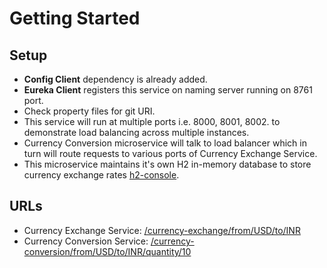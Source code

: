 # Getting Started

## Setup

- **Config Client** dependency is already added.
- **Eureka Client** registers this service on naming server running on 8761 port. 
- Check property files for git URI.
- This service will run at multiple ports i.e. 8000, 8001, 8002. to demonstrate load balancing across multiple instances.
- Currency Conversion microservice will talk to load balancer which in turn will route requests to various ports of Currency Exchange Service.
- This microservice maintains it's own H2 in-memory database to store currency exchange rates [h2-console](http://localhost:8000/h2-console).

## URLs

- Currency Exchange Service: [/currency-exchange/from/USD/to/INR](http://localhost:8000/currency-exchange/from/USD/to/INR)
- Currency Conversion Service: [/currency-conversion/from/USD/to/INR/quantity/10](http://localhost:8100/currency-conversion/from/USD/to/INR/quantity/10)
